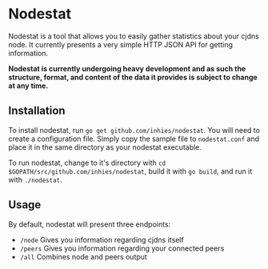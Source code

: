 Nodestat
========

Nodestat is a tool that allows you to easily gather statistics about your cjdns
node. It currently presents a very simple HTTP JSON API for getting information. 

**Nodestat is currently undergoing heavy development and as such the structure,
format, and content of the data it provides is subject to change at any time.**


Installation
------------

To install nodestat, run `go get github.com/inhies/nodestat`. You will need to
create a configuration file. Simply copy the sample file to `nodestat.conf` and
place it in the same directory as your nodestat executable. 

To run nodestat, change to it's directory with `cd
$GOPATH/src/github.com/inhies/nodestat`, build it with `go build`, and run it
with `./nodestat`.


Usage
-----

By default, nodestat will present three endpoints: 

* `/node` Gives you information regarding cjdns itself
* `/peers` Gives you information regarding your connected peers
* `/all` Combines node and peers output
